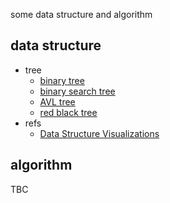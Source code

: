 some data structure and algorithm

## data structure
* tree
    * [binary tree](https://github.com/cl-lc/algorithm/blob/master/src/net/cllc/structure/tree/BaseBinaryTree.java)
    * [binary search tree](https://github.com/cl-lc/algorithm/blob/master/src/net/cllc/structure/tree/BinarySearchTree.java)
    * [AVL tree](https://github.com/cl-lc/algorithm/blob/master/src/net/cllc/structure/tree/AVLTree.java)
    * [red black tree](https://github.com/cl-lc/algorithm/blob/master/src/net/cllc/structure/tree/RedBlackTree.java)
* refs
    * [Data Structure Visualizations](https://www.cs.usfca.edu/~galles/visualization/Algorithms.html)
## algorithm
TBC

